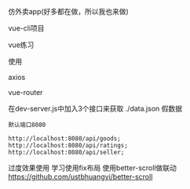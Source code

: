 仿外卖app(好多都在做，所以我也来做)

vue-cli项目

vue练习

使用

  axios

  vue-router

  在dev-server.js中加入3个接口来获取 ./data.json 假数据

    默认端口8080

    http://localhost:8080/api/goods;
    http://localhost:8080/api/ratings;
    http://localhost:8080/api/seller;



过度效果使用<transition></transition>
 学习使用fix布局
 使用better-scroll做联动
 https://github.com/ustbhuangyi/better-scroll
